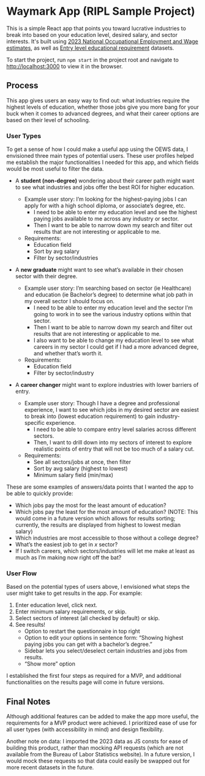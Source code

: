# Waymark App (RIPL Sample Project)

This is a simple React app that points you toward lucrative industries to break into based on your education level, desired salary, and sector interests. It's built using [2023 National Occupational Employment and Wage estimates](https://www.bls.gov/oes/current/oes_nat.htm), as well as [Entry level educational requirement](https://www.bls.gov/oes/additional.htm) datasets.

To start the project, run `npm start` in the project root and navigate to [http://localhost:3000](http://localhost:3000) to view it in the browser.

## Process

This app gives users an easy way to find out: what industries require the highest levels of education, whether those jobs give you more bang for your buck when it comes to advanced degrees, and what their career options are based on their level of schooling.

### User Types

To get a sense of how I could make a useful app using the OEWS data, I envisioned three main types of potential users. These user profiles helped me establish the major functionalities I needed for this app, and which fields would be most useful to filter the data.

- A **student (non-degree)** wondering about their career path might want to see what industries and jobs offer the best ROI for higher education.
    - Example user story: I’m looking for the highest-paying jobs I can apply for with a high school diploma, or associate’s degree, etc.
        - I need to be able to enter my education level and see the highest paying jobs available to me across any industry or sector.
        - Then I want to be able to narrow down my search and filter out results that are not interesting or applicable to me.
    - Requirements:
        - Education field
        - Sort by avg salary
        - Filter by sector/industries

- A **new graduate** might want to see what’s available in their chosen sector with their degree.
    - Example user story: I’m searching based on sector (ie Healthcare) and education (ie Bachelor’s degree) to determine what job path in my overall sector I should focus on.
        - I need to be able to enter my education level and the sector I’m going to work in to see the various industry options within that sector.
        - Then I want to be able to narrow down my search and filter out results that are not interesting or applicable to me.
        - I also want to be able to change my education level to see what careers in my sector I could get if I had a more advanced degree, and whether that’s worth it.
    - Requirements:
        - Education field
        - Filter by sector/industry

- A **career changer** might want to explore industries with lower barriers of entry.
    - Example user story: Though I have a degree and professional experience, I want to see which jobs in my desired sector are easiest to break into (lowest education requirement) to gain industry-specific experience.
        - I need to be able to compare entry level salaries across different sectors.
        - Then, I want to drill down into my sectors of interest to explore realistic points of entry that will not be too much of a salary cut.
    - Requirements:
        - See all sectors/jobs at once, then filter
        - Sort by avg salary (highest to lowest)
        - Minimum salary field (min/max)

These are some examples of answers/data points that I wanted the app to be able to quickly provide:
- Which jobs pay the most for the least amount of education?
- Which jobs pay the least for the most amount of education? (NOTE: This would come in a future version which allows for results sorting; currently, the results are displayed from highest to lowest median salary)
- Which industries are most accessible to those without a college degree?
- What’s the easiest job to get in *x* sector?
- If I switch careers, which sectors/industries will let me make at least as much as I’m making now right off the bat?


### User Flow

Based on the potential types of users above, I envisioned what steps the user might take to get results in the app. For example:

1. Enter education level, click next.
2. Enter minimum salary requirements, or skip.
3. Select sectors of interest (all checked by default) or skip.
4. See results!
    - Option to restart the questionnaire in top right
    - Option to edit your options in sentence form: “Showing highest paying jobs you can get with a bachelor’s degree.”
    - Sidebar lets you select/deselect certain industries and jobs from results.
    - “Show more” option

I established the first four steps as required for a MVP, and additional functionalities on the results page will come in future versions.

## Final Notes

Although additional features can be added to make the app more useful, the requirements for a MVP product were achieved. I prioritized ease of use for all user types (with accessibility in mind) and design flexibility. 

Another note on data: I imported the 2023 data as JS consts for ease of building this product, rather than mocking API requests (which are not available from the Bureau of Labor Statistics website). In a future version, I would mock these requests so that data could easily be swapped out for more recent datasets in the future.